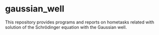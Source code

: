 # gaussian_well

This repository provides programs and reports on hometasks related with solution of the Schrödinger equation with the Gaussian well.
